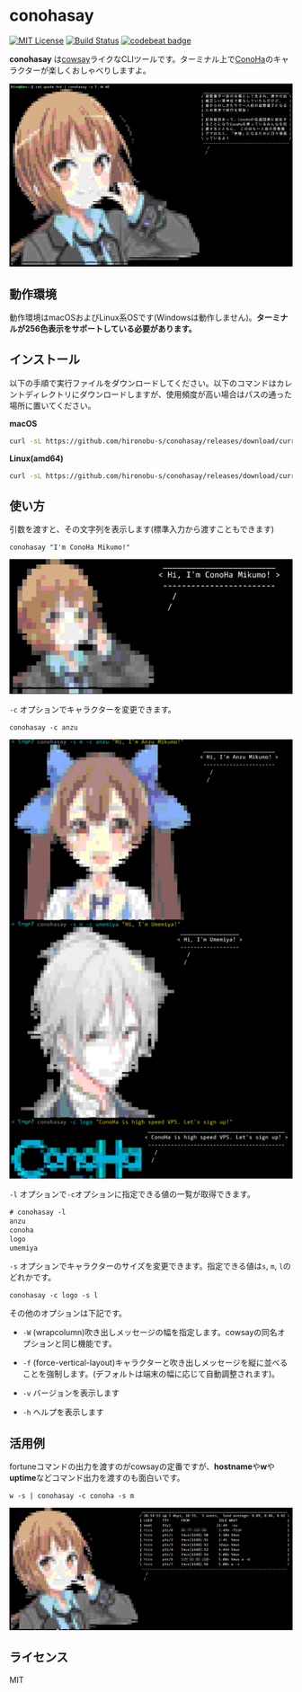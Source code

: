# conohasay

[![MIT License](http://img.shields.io/badge/license-MIT-blue.svg?style=flat)](LICENSE) [![Build Status](https://travis-ci.org/hironobu-s/conohasay.svg?branch=master)](https://travis-ci.org/hironobu-s/conohasay) [![codebeat badge](https://codebeat.co/badges/792c6579-ec06-4841-a6e2-d49df29c0640)](https://codebeat.co/projects/github-com-hironobu-s-conohasay)


**conohasay** は[cowsay](https://en.wikipedia.org/wiki/Cowsay)ライクなCLIツールです。ターミナル上で[ConoHa](https://www.conoha.jp/)のキャラクターが楽しくおしゃべりしますよ。

![conohasay](images/screen2.png)


## 動作環境

動作環境はmacOSおよびLinux系OSです(Windowsは動作しません)。**ターミナルが256色表示をサポートしている必要があります。**


## インストール

以下の手順で実行ファイルをダウンロードしてください。以下のコマンドはカレントディレクトリにダウンロードしますが、使用頻度が高い場合はパスの通った場所に置いてください。

**macOS**

```bash
curl -sL https://github.com/hironobu-s/conohasay/releases/download/current/conohasay-osx.amd64.gz | zcat > conohasay && chmod +x ./conohasay
```

**Linux(amd64)**

```bash
curl -sL https://github.com/hironobu-s/conohasay/releases/download/current/conohasay-linux.amd64.gz | zcat > conohasay && chmod +x ./conohasay
```

## 使い方

引数を渡すと、その文字列を表示します(標準入力から渡すこともできます)

```shell
conohasay "I'm ConoHa Mikumo!"
```

![conohasay](images/screen1.png)


``-c`` オプションでキャラクターを変更できます。


```shell
conohasay -c anzu
```

![conohasay](images/screen3.png)


``-l`` オプションで``-c``オプションに指定できる値の一覧が取得できます。

```shell
# conohasay -l
anzu
conoha
logo
umemiya
```

``-s`` オプションでキャラクターのサイズを変更できます。指定できる値は``s``, ``m``, ``l``のどれかです。

```shell
conohasay -c logo -s l
```

その他のオプションは下記です。

* ``-W`` (wrapcolumn)吹き出しメッセージの幅を指定します。cowsayの同名オプションと同じ機能です。
* ``-f`` (force-vertical-layout)キャラクターと吹き出しメッセージを縦に並べることを強制します。(デフォルトは端末の幅に応じて自動調整されます)。

* ``-v`` バージョンを表示します
* ``-h`` ヘルプを表示します

## 活用例

fortuneコマンドの出力を渡すのがcowsayの定番ですが、**hostname**や**w**や**uptime**などコマンド出力を渡すのも面白いです。

```shell
w -s | conohasay -c conoha -s m
```

![conohasay](images/screen5.png)


## ライセンス

MIT

